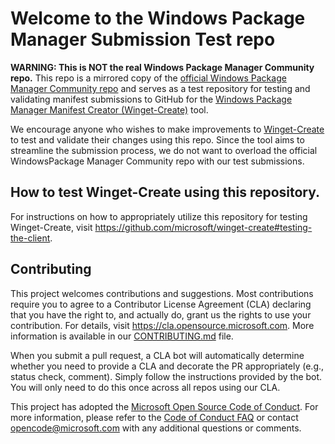 # Welcome to the Windows Package Manager Submission Test repo
**WARNING: This is NOT the real Windows Package Manager Community repo.** This repo is a mirrored copy of the [official Windows Package Manager Community repo](https://github.com/microsoft/winget-pkgs) and serves as a test repository for testing and validating manifest submissions to GitHub for the [Windows Package Manager Manifest Creator (Winget-Create)](https://github.com/microsoft/winget-create) tool.

We encourage anyone who wishes to make improvements to [Winget-Create](https://github.com/microsoft/winget-create) to test and validate their changes using this repo. Since the tool aims to streamline the submission process, we do not want to overload the official WindowsPackage Manager Community repo with our test submissions. 

## How to test Winget-Create using this repository.

For instructions on how to appropriately utilize this repository for testing Winget-Create, visit https://github.com/microsoft/winget-create#testing-the-client.

## Contributing

This project welcomes contributions and suggestions.  Most contributions require you to agree to a
Contributor License Agreement (CLA) declaring that you have the right to, and actually do, grant us
the rights to use your contribution. For details, visit https://cla.opensource.microsoft.com. More 
information is available in our [CONTRIBUTING.md](/CONTRIBUTING.md) file.

When you submit a pull request, a CLA bot will automatically determine whether you need to provide
a CLA and decorate the PR appropriately (e.g., status check, comment). Simply follow the instructions
provided by the bot. You will only need to do this once across all repos using our CLA.

This project has adopted the [Microsoft Open Source Code of Conduct](https://opensource.microsoft.com/codeofconduct/).
For more information, please refer to the [Code of Conduct FAQ](https://opensource.microsoft.com/codeofconduct/faq/) or
contact [opencode@microsoft.com](mailto:opencode@microsoft.com) with any additional questions or comments.